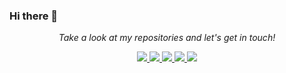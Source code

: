 ### Hi there 👋

<!-- Social Section -->
<p align="center">
  <i>Take a look at my repositories and let's get in touch!</i>

<p align="center">
  <a href="mailto:michael@mford.io">
    <img src="https://img.icons8.com/metro/30/4a90e2/email.png"/>
  </a>
  <a href= "https://github.com/michaelford85/">
    <img src="https://img.icons8.com/metro/30/4a90e2/github.png"/>
  </a>
  <a href= "https://www.linkedin.com/in/maford/">
    <img src="https://img.icons8.com/color/40/000000/linkedin.png"/>
  </a>
  <a href= "https://twitter.com/michaelford85">
    <img src="https://img.icons8.com/fluent/30/000000/twitter.png"/>
  </a>
  <a href= "https://mford.io">
    <img src="https://img.icons8.com/color/30/000000/domain--v1.png"/>
  </a>
</p>
<!--
**michaelford85/michaelford85** is a ✨ _special_ ✨ repository because its `README.md` (this file) appears on your GitHub profile.

Here are some ideas to get you started:

- 🔭 I’m currently working on ...
- 🌱 I’m currently learning ...
- 👯 I’m looking to collaborate on ...
- 🤔 I’m looking for help with ...
- 💬 Ask me about ...
- 📫 How to reach me: ...
- 😄 Pronouns: ...
- ⚡ Fun fact: ...
-->
